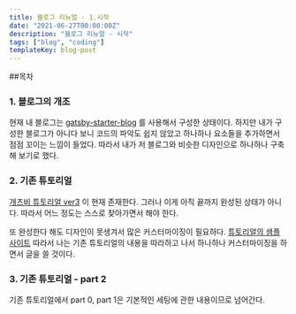 ```yaml
---
title: 블로그 리뉴얼 - 1.시작
date: "2021-06-27T00:00:00Z"
description: "블로그 리뉴얼 - 시작"
tags: ["blog", "coding"]
templateKey: blog-post
---
```

##목차

### 1. 블로그의 개조
현재 내 블로그는 [gatsby-starter-blog](https://www.gatsbyjs.com/starters/gatsbyjs/gatsby-starter-blog) 를 사용해서 구성한 상태이다.
하지만 내가 구성한 블로그가 아니다 보니 코드의 파악도 쉽지 않았고 하나하나 요소들을 추가하면서
점점 꼬이는 느낌이 들었다. 따라서 내가 저 블로그와 비슷한 디자인으로 하나하나 구축해 보기로 했다.

### 2. 기존 튜토리얼
[개츠비 튜토리얼 ver3](https://www.gatsbyjs.com/docs/tutorial/) 이 현재 존재한다.
그러나 이게 아직 끝까지 완성된 상태가 아니다. 따라서 어느 정도는 스스로 찾아가면서 해야 한다.

또 완성한다 해도 디자인이 못생겨서 많은 커스터마이징이 필요하다. [튜토리얼의 샘플 사이트](https://introworkshopexamplesitev3.gatsbyjs.io/)
따라서 나는 기존 튜토리얼의 내용을 따라하고 나서 하나하나 커스터마이징을 하면서 글을 쓸 것이다.

### 3. 기존 튜토리얼 - part 2
기존 튜토리얼에서 part 0, part 1은 기본적인 세팅에 관한 내용이므로 넘어간다.

